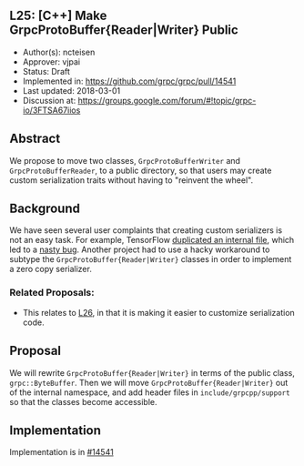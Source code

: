 L25: [C++] Make GrpcProtoBuffer{Reader|Writer} Public
----
* Author(s): ncteisen
* Approver: vjpai
* Status: Draft
* Implemented in: https://github.com/grpc/grpc/pull/14541
* Last updated: 2018-03-01
* Discussion at: https://groups.google.com/forum/#!topic/grpc-io/3FTSA67iios

## Abstract

We propose to move two classes, `GrpcProtoBufferWriter` and `GrpcProtoBufferReader`, to a public directory, so that users may create custom serialization traits without having to "reinvent the wheel".

## Background

We have seen several user complaints that creating custom serializers is not an easy task. For example, TensorFlow [duplicated an internal file](https://github.com/tensorflow/tensorflow/blob/master/tensorflow/core/distributed_runtime/rpc/grpc_serialization_traits.h), which led to a [nasty bug](https://github.com/grpc/grpc/issues/10161). Another project had to use a hacky workaround to subtype the `GrpcProtoBuffer{Reader|Writer}` classes in order to implement a zero copy serializer.

### Related Proposals: 
* This relates to [L26](https://github.com/grpc/proposal/pull/63), in that it is making it easier to customize serialization code.

## Proposal

We will rewrite `GrpcProtoBuffer{Reader|Writer}` in terms of the public class, `grpc::ByteBuffer`. Then we will move `GrpcProtoBuffer{Reader|Writer}` out of the internal namespace, and add header files in `include/grpcpp/support` so that the classes become accessible.

## Implementation

Implementation is in [#14541](https://github.com/grpc/grpc/pull/14541)
